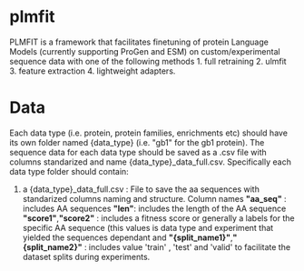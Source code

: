# plmfit
PLMFIT is a framework that facilitates finetuning of  protein Language Models (currently supporting ProGen and ESM) on custom/experimental sequence data with one of the following methods 1. full retraining 2. ulmfit 3. feature extraction 4. lightweight adapters.

# Data

Each data type (i.e. protein, protein families, enrichments etc) should have its own folder named {data_type} (i.e. "gb1" for the gb1 protein). The sequence data for each data type should be saved as a .csv file with columns standarized and name {data_type}_data_full.csv. Specifically each data type folder should contain: 

1) a {data_type}_data_full.csv : File to save the aa sequences with standarized columns naming and structure. Column names **"aa_seq"** : includes AA sequences **"len"**: includes the length of the AA sequence **"score1"**,**"score2"** : includes a fitness score or generally a labels for the specific AA sequence (this values is data type and experiment that yielded the sequences dependant  and **"{split_name1}"**,**"{split_name2}"** : includes value 'train' , 'test' and 'valid' to facilitate the dataset splits during experiments.
